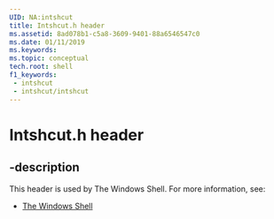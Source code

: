 ```yaml
---
UID: NA:intshcut
title: Intshcut.h header
ms.assetid: 8ad078b1-c5a8-3609-9401-88a6546547c0
ms.date: 01/11/2019
ms.keywords: 
ms.topic: conceptual
tech.root: shell
f1_keywords:
 - intshcut
 - intshcut/intshcut
---
```


# Intshcut.h header


## -description

This header is used by The Windows Shell. For more information, see:

- [The Windows Shell](../_shell/index.md)

